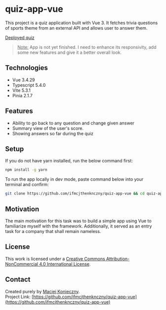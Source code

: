 # quiz-app-vue

This project is a quiz application built with Vue 3. It fetches trivia questions of sports theme from an external API and allows user to answer them.

[Deployed quiz](https://quiz-app-vue-rho.vercel.app/)  

> <ins>Note:</ins> App is not yet finished. I need to enhance its responsivity, add some new features and give it a better overall look.

## Technologies

- Vue 3.4.29
- Typescript 5.4.0
- Vite 5.3.1
- Pinia 2.1.7

## Features

- Ability to go back to any question and change given answer
- Summary view of the user's score.
- Showing answers so far during the quiz

## Setup

If you do not have yarn installed, run the below command first:
```bash
npm install -g yarn
```

To run the app locally in dev mode, paste command below into your terminal and confirm:
```bash
git clone https://github.com/ifmcjthenknczny/quiz-app-vue && cd quiz-app-vue && yarn install && yarn dev
```

## Motivation

The main motivation for this task was to build a simple app using Vue to familiarize myself with the framework. Additionally, it served as an entry task for a company that shall remain nameless.

## License

This work is licensed under a [Creative Commons Attribution-NonCommercial 4.0 International License](https://creativecommons.org/licenses/by-nc/4.0/).

## Contact

Created purely by [Maciej Konieczny](https://github.com/ifmcjthenknczny).  
Project Link: [https://github.com/ifmcjthenknczny/quiz-app-vue](https://github.com/ifmcjthenknczny/quiz-app-vue)
